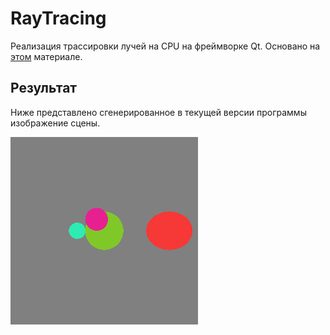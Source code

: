 # RayTracing

Реализация трассировки лучей на CPU на фреймворке Qt. Основано на [этом](https://github.com/ssloy/tinyraytracer/wiki/Part-1:-understandable-raytracing) материале.

## Результат

Ниже представлено сгенерированное в текущей версии программы изображение сцены.

![Сгенерированное изображение сцены.](https://github.com/roman656/RayTracing/blob/main/result.png)
